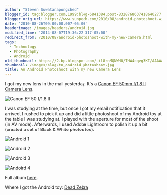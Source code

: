 ```yaml
---
author: "Steven Suwatanapongched"
blogger_id: tag:blogger.com,1999:blog-6841384.post-8328768637418640277
blogger_orig_url: https://www.sunpech.com/2010/08/android-photoshoot-with-my-new-camera.html
date: '2010-08-26T09:00:00.007-05:00'
headerimage: /images/headers/android.jpg
modified_time: '2014-08-07T19:36:22.317-05:00'
redirect_from: /2010/08/android-photoshoot-with-my-new-camera.html
tags:
  - Technology
  - Photography
  - Android
old_thumbnail: https://2.bp.blogspot.com/-il8rnMQNWH0/THW4cqvg3KI/AAAAAAAAV_Y/J5s28A1dNks/s600/daylight-2141.jpg
thumbnail: /images/blog/tn_android-photoshoot.jpg
title: An Android Photoshoot with my new Camera Lens
---
```



I got my new lens in the mail yesterday.  It's a [Canon EF 50mm f/1.8 II Camera Lens](https://www.amazon.com/Canon-50mm-1-8-Camera-Lens/dp/B00007E7JU?ie=UTF8&amp;tag=sunpech-20&amp;link_code=btl&amp;camp=213689&amp;creative=392969).

![Canon EF 50 f/1.8 II](/images/blog/71BuU2ZyOeL._AC_SL1500_.jpg)

I was studying at the time, but once I got my email notification that it arrived, I rushed to pick it up and did a little photoshoot of my Android toy at the table I was studying at.  I played with the aperture for most of the shoot (in AV mode). Afterwards, I used Adobe Lightroom to polish it up a bit (created a set of Black &amp; White photos too).

![Android 1](/images/blog/daylight-2141.jpg)

![Android 2](/images/blog/daylight-2142.jpg)

![Android 3](/images/blog/daylight-2149.jpg)

![Andoird 4](/images/blog/daylight-2154.jpg)

Full album [here](https://photos.app.goo.gl/nhqv7SdeCz1LTwAN6).

Where I got the Android toy: [Dead Zebra](https://shop.deadzebra.com/categories/Android)